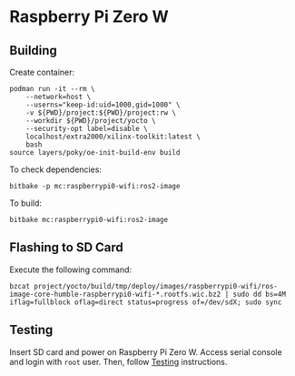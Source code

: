 # Raspberry Pi Zero W


## Building

Create container:
```
podman run -it --rm \
    --network=host \
    --userns="keep-id:uid=1000,gid=1000" \
    -v ${PWD}/project:${PWD}/project:rw \
    --workdir ${PWD}/project/yocto \
    --security-opt label=disable \
    localhost/extra2000/xilinx-toolkit:latest \
    bash
source layers/poky/oe-init-build-env build
```

To check dependencies:
```
bitbake -p mc:raspberrypi0-wifi:ros2-image
```

To build:
```
bitbake mc:raspberrypi0-wifi:ros2-image
```


## Flashing to SD Card

Execute the following command:
```
bzcat project/yocto/build/tmp/deploy/images/raspberrypi0-wifi/ros-image-core-humble-raspberrypi0-wifi-*.rootfs.wic.bz2 | sudo dd bs=4M iflag=fullblock oflag=direct status=progress of=/dev/sdX; sudo sync
```


## Testing

Insert SD card and power on Raspberry Pi Zero W. Access serial console and login with `root` user. Then, follow [Testing](../common/testing.md) instructions.
